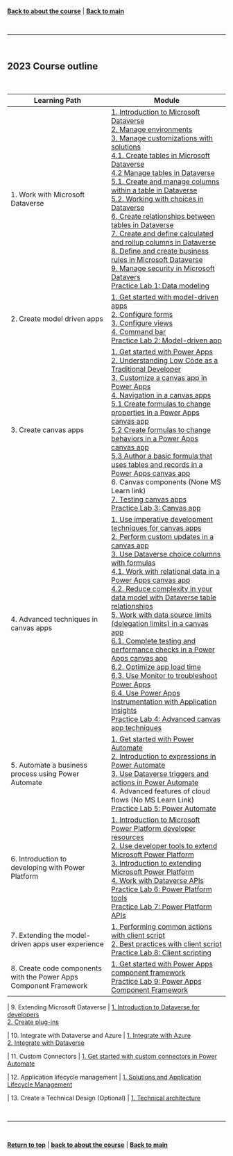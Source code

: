<a id="top" />

<br/>

[**Back to about the course**](./about-the-course.md) | [**Back to main**](./README.md)

<br/>

---

<br/>

<a id="course-outline" />

## 2023 Course outline

<br/>

| Learning Path | Module |   
| --- | --- | 
| 1. Work with Microsoft Dataverse | [1. Introduction to Microsoft Dataverse](https://learn.microsoft.com/training/modules/introduction-common-data-service)<br>[2. Manage environments](https://learn.microsoft.com/training/modules/create-manage-environments/)<br> [3. Manage customizations with solutions]()<br> [4.1. Create tables in Microsoft Dataverse](https://learn.microsoft.com/training/modules/get-started-with-powerapps-common-data-service)<br>[4.2 Manage tables in Dataverse](https://learn.microsoft.com/training/modules/create-manage-entities)<br>[5.1. Create and manage columns within a table in Dataverse](https://learn.microsoft.com/training/modules/create-manage-fields-within-entity)<br>[5.2. Working with choices in Dataverse](https://learn.microsoft.com/training/modules/working-with-option-sets)<br>[6. Create relationships between tables in Dataverse](https://learn.microsoft.com/training/modules/create-relationship-between-cds-entities)<br>[7. Create and define calculated and rollup columns in Dataverse](https://learn.microsoft.com/training/modules/create-define-calculation-rollup-fields)<br>[8. Define and create business rules in Microsoft Dataverse](https://learn.microsoft.com/training/modules/define-create-business-rules)<br>[9. Manage security in Microsoft Datavers](https://learn.microsoft.com/training/modules/get-started-security-roles)<br>[Practice Lab 1: Data modeling](https://microsoftlearning.github.io/PL-400_Microsoft-Power-Platform-Developer/Instructions/Labs/LAB%5BPL-400%5D_Lab01_Data_Modeling.html)|
| 2. Create model driven apps | [1. Get started with model-driven apps](https://learn.microsoft.com/training/modules/get-started-with-model-driven-apps-in-powerapps)<br>[2. Configure forms](https://learn.microsoft.com/training/modules/configure-model-driven-apps-customer-engagement-apps)<br>[3. Configure views](https://learn.microsoft.com/training/modules/configure-model-driven-apps-customer-engagement-apps)<br>[4. Command bar](https://learn.microsoft.com/training/modules/command-bar-customize)<br>[Practice Lab 2: Model-driven app](https://microsoftlearning.github.io/PL-400_Microsoft-Power-Platform-Developer/Instructions/Labs/LAB%5BPL-400%5D_Lab02_Model_Driven_App.html)|
| 3. Create canvas apps | [1. Get started with Power Apps](https://learn.microsoft.com/training/modules/get-started-with-model-driven-apps-in-powerapps)<br>[2. Understanding Low Code as a Traditional Developer](https://learn.microsoft.com/training/modules/understanding-low-code-as-a-traditional-developer)<br>[3. Customize a canvas app in Power Apps](https://learn.microsoft.com/training/modules/customize-apps-in-powerapps)<br>[4. Navigation in a canvas apps](https://learn.microsoft.com/training/modules/navigation-canvas-app) <br>[5.1 Create formulas to change properties in a Power Apps canvas app](https://learn.microsoft.com/training/modules/author-basic-formula-change-properties-powerapps)<br>[5.2 Create formulas to change behaviors in a Power Apps canvas app](https://learn.microsoft.com/training/modules/author-basic-formula-change-behaviors-powerapps)<br>[5.3 Author a basic formula that uses tables and records in a Power Apps canvas app](https://learn.microsoft.com/training/modules/author-basic-formula-tables-records-powerapps)<br>6. Canvas components (None MS Learn link)<br>[7. Testing canvas apps](https://learn.microsoft.com/training/modules/document-test-powerapps-app)<br>[Practice Lab 3: Canvas app](https://microsoftlearning.github.io/PL-400_Microsoft-Power-Platform-Developer/Instructions/Labs/LAB%5BPL-400%5D_Lab03_Canvas_App.html)|
| 4. Advanced techniques in canvas apps | [1. Use imperative development techniques for canvas apps](https://learn.microsoft.com/training/modules/use-imperative-dev-techniques-powerapps-canvas-app)<br> [2. Perform custom updates in a canvas app](https://learn.microsoft.com/training/modules/perform-custom-updates-powerapps-canvas-app)<br>[3. Use Dataverse choice columns with formulas](https://learn.microsoft.com/training/modules/choice-columns-formulas)<br>[4.1. Work with relational data in a Power Apps canvas app](https://learn.microsoft.com/training/modules/work-with-relational-data-powerapps-canvas-app)<br>[4.2. Reduce complexity in your data model with Dataverse table relationships](https://learn.microsoft.com/training/modules/reduce-complexity-dataverse-table)<br>[5. Work with data source limits (delegation limits) in a canvas app](https://learn.microsoft.com/training/modules/work-with-data-source-limits-powerapps-canvas-app)<br>[6.1. Complete testing and performance checks in a Power Apps canvas app](https://learn.microsoft.com/training/modules/testing-performance-checks-powerapps)<br>[6.2. Optimize app load time](https://learn.microsoft.com/training/modules/optimize-app-load-time )<br>[6.3. Use Monitor to troubleshoot Power Apps](https://learn.microsoft.com/training/modules/monitor-to-troubleshoot)<br>[6.4. Use Power Apps Instrumentation with Application Insights](https://learn.microsoft.com/training/modules/instrumentation-app-insights)<br>[Practice Lab 4: Advanced canvas app techniques](https://microsoftlearning.github.io/PL-400_Microsoft-Power-Platform-Developer/Instructions/Labs/LAB%5BPL-400%5D_Lab04_Advanced_Canvas_app/html) |
| 5. Automate a business process using Power Automate | [1. Get started with Power Automate](https://learn.microsoft.com/training/modules/get-started-flows)<br>[2. Introduction to expressions in Power Automate ](https://learn.microsoft.com/training/modules/introduction-expressions)<br>[3. Use Dataverse triggers and actions in Power Automate](https://learn.microsoft.com/training/modules/dataverse-triggers-actions)<br>4. Advanced features of cloud flows (No MS Learn Link)<br>[Practice Lab 5: Power Automate](https://microsoftlearning.github.io/PL-400_Microsoft-Power-Platform-Developer/Instructions/Labs/LAB%5BPL-400%5D_Lab05_Flow.html)|
|6. Introduction to developing with Power Platform | [1. Introduction to Microsoft Power Platform developer resources](https://learn.microsoft.com/training/modules/introduction-developing-power-platform)<br>[2. Use developer tools to extend Microsoft Power Platform](https://learn.microsoft.com/training/modules/use-developer-tools-extend) <br>[3. Introduction to extending Microsoft Power Platform](https://learn.microsoft.com/training/modules/introduction-power-platform-extensibility-model)<br>[4. Work with Dataverse APIs](https://learn.microsoft.com/training/modules/common-data-service-web-api)<br>[Practice Lab 6: Power Platform tools](https://microsoftlearning.github.io/PL-400_Microsoft-Power-Platform-Developer/Instructions/Labs/LAB%5BPL-400%5D_Lab06_Tools.html)<br>[Practice Lab 7: Power Platform APIs](https://microsoftlearning.github.io/PL-400_Microsoft-Power-Platform-Developer/Instructions/Labs/LAB%5BPL-400%5D_Lab07_APIs.html) |
| 7. Extending the model-driven apps user experience | [1. Performing common actions with client script](https://learn.microsoft.com/training/modules/common-actions-client-script-power-platform)<br>[2. Best practices with client script](https://learn.microsoft.com/training/modules/automate-business-process-flow-client-script-power-platform)<br>[Practice Lab 8: Client scripting](https://microsoftlearning.github.io/PL-400_Microsoft-Power-Platform-Developer/Instructions/Labs/LAB%5BPL-400%5D_Lab08_Client_Scripting.html) |
| 8. Create code components with the Power Apps Component Framework |[1. Get started with Power Apps component framework](https://learn.microsoft.com/training/modules/get-started-component-framework)<br>[Practice Lab 9: Power Apps Component Framework](https://microsoftlearning.github.io/PL-400_Microsoft-Power-Platform-Developer/Instructions/Labs/LAB%5BPL-400%5D_Lab09_PCF.html)|








| 9. Extending Microsoft Dataverse |
[1. Introduction to Dataverse for developers]() <br>
[2. Create plug-ins]() 


| 10. Integrate with Dataverse and Azure |
[1. Integrate with Azure]() <br>
[2. Integrate with Dataverse]()

| 11. Custom Connectors |
[1. Get started with custom connectors in Power Automate]()


| 12. Application lifecycle management |
[1. Solutions and Application Lifecycle Management]()

| 13. Create a Technical Design (Optional) |
[1. Technical architecture]()

<br/>

---

<br/>

[**Return to top**](#top) | [**back to about the course**](./about-the-course.md) | [**Back to main**](./README.md)
